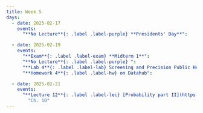 ```yaml
---
title: Week 5
days:
  - date: 2025-02-17
    events:
      "**No Lecture**{: .label .label-purple} **Presidents' Day**":

  - date: 2025-02-19
    events:
      "**Exam**{: .label .label-exam} **Midterm 1**":
      "**No Lecture**{: .label .label-purple} ":
      "**Lab 4**{: .label .label-lab} Screening and Precision Public Health (Due Feb 22nd)":
      "**Homework 4**{: .label .label-hw} on Datahub":

  - date: 2025-02-21
    events:
      "**Lecture 12**{: .label .label-lec} [Probability part II](https://ph142-ucb.github.io/sp25/src/lec/l12-more-probability.pdf)[(recording)](https://bcourses.berkeley.edu/courses/1540322/pages/lecture-12-2)":
        "Ch. 10"
---
```

